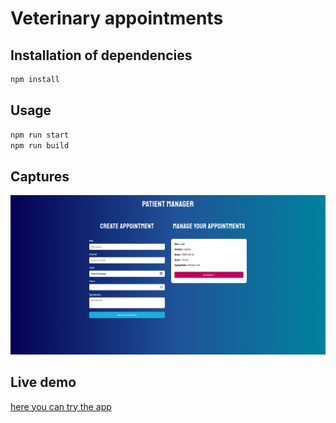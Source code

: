 # Veterinary appointments

## Installation of dependencies

```bash or fish
npm install
```

## Usage

```bash or fish
npm run start
npm run build
```

## Captures

![GitHub Logo](./public/screens.png)

## Live demo

[here you can try the app](https://agitated-jones-e722c0.netlify.app/)
